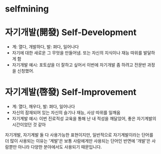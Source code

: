# selfmining

# 자기개발(開發) Self-Development
- 계: 열다, 개발하다, 발: 펴다, 일어나다
- 자기에 대한 새로운 그 무엇을 만들어냄. 또는 자신의 지식이나 재능 따위를 발달하게 함
- 자기개발 예시: 포토샵을 더 잘하고 싶어서 이번에 자기개발 좀 하려고 전문반 과정을 신청했어.

# 자기계발(啓發) Self-Improvement
- 계: 열다, 깨우다, 발: 펴다, 일어나다
- 자신의 잠재되어 있는 자신의 슬기나 재능, 사상 따위를 일깨움
- 자기계발 예시: 이번 진로적성 교육을 통해 난 내 적성을 깨달았어, 좋은 자기계발의 시간이었던 것 같아

자기개발, 자기계발 둘 다 사용가능한 표현이지만, 일반적으로 자기계발이라는 단어를 더 많이 사용되는 이유는 '계발'은 보통 사람에게만 사용되는 단어인 반면에 '개발'은 사람뿐만 아니라 다양한 분야에서도 사용되기 때문입니다.